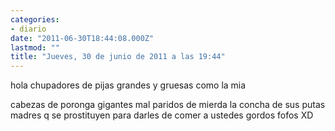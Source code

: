 ```yaml
---
categories:
- diario
date: "2011-06-30T18:44:08.000Z"
lastmod: ""
title: "Jueves, 30 de junio de 2011 a las 19:44"
---
```


hola chupadores de pijas grandes y gruesas como la mia


cabezas de poronga gigantes mal paridos de mierda la concha de sus putas madres q se prostituyen para darles de comer a ustedes gordos fofos XD